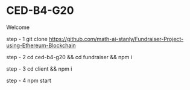 # CED-B4-G20

Welcome

step - 1
git clone https://github.com/math-ai-stanly/Fundraiser-Project-using-Ethereum-Blockchain

step - 2 
cd ced-b4-g20 && cd fundraiser && npm i

step - 3
cd client && npm i

step - 4
npm start
